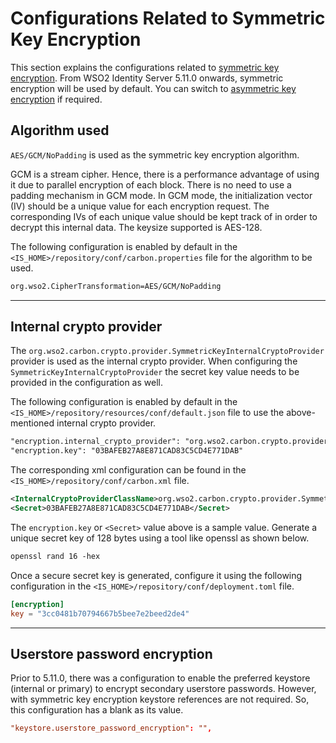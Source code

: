 # Configurations Related to Symmetric Key Encryption

This section explains the configurations related to [symmetric key encryption](../../administer/symmetric-overview). From WSO2 Identity Server 5.11.0 onwards, symmetric encryption will be used by default. You can switch to [asymmetric key encryption](../../administer/using-asymmetric-encryption) if required.


## Algorithm used

`AES/GCM/NoPadding` is used as the symmetric key encryption algorithm. 

GCM is a stream cipher. Hence, there is a performance advantage of using it due to parallel encryption of each block. There is no need to use a padding mechanism in GCM mode. In GCM mode, the initialization vector (IV) should be a unique value for each encryption request. The corresponding IVs of each unique value should be kept track of in order to decrypt this internal data. The keysize supported is AES-128. 

The following configuration is enabled by default in the `<IS_HOME>/repository/conf/carbon.properties` file for the algorithm to be used.

```xml
org.wso2.CipherTransformation=AES/GCM/NoPadding
```

---

## Internal crypto provider

The `org.wso2.carbon.crypto.provider.SymmetricKeyInternalCryptoProvider` provider is used as the internal crypto provider. When configuring the `SymmetricKeyInternalCryptoProvider` the secret key value needs to be provided in the configuration as well. 

The following configuration is enabled by default in the `<IS_HOME>/repository/resources/conf/default.json` file to use the above-mentioned internal crypto provider.

```xml 
"encryption.internal_crypto_provider": "org.wso2.carbon.crypto.provider.SymmetricKeyInternalCryptoProvider",
"encryption.key": "03BAFEB27A8E871CAD83C5CD4E771DAB"
```

The corresponding xml configuration can be found in the `<IS_HOME>/repository/conf/carbon.xml` file. 

```xml 
<InternalCryptoProviderClassName>org.wso2.carbon.crypto.provider.SymmetricKeyInternalCryptoProvider</InternalCryptoProviderClassName>
<Secret>03BAFEB27A8E871CAD83C5CD4E771DAB</Secret>
```

The `encryption.key` or `<Secret>` value above is a sample value. Generate a unique secret key of 128 bytes using a tool like openssl as shown below. 

```xml 
openssl rand 16 -hex
```

Once a secure secret key is generated, configure it using the following configuration in the `<IS_HOME>/repository/conf/deployment.toml` file.

```toml
[encryption]
key = "3cc0481b70794667b5bee7e2beed2de4"
```

---

## Userstore password encryption

Prior to 5.11.0, there was a configuration to enable the preferred keystore (internal or primary) to encrypt secondary userstore passwords.
However, with symmetric key encryption keystore references are not required. So, this configuration has a blank as its value. 

```toml
"keystore.userstore_password_encryption": "",
```
